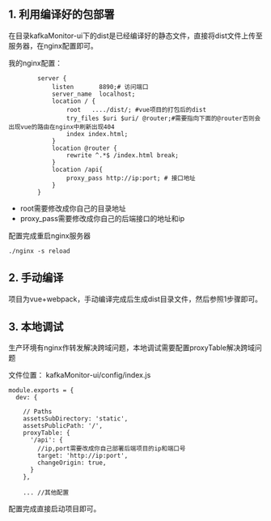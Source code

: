 ## 1. 利用编译好的包部署
在目录kafkaMonitor-ui下的dist是已经编译好的静态文件，直接将dist文件上传至服务器，在nginx配置即可。

我的nginx配置：

```
        server {
            listen       8890;# 访问端口
            server_name  localhost;
            location / {
				root   ..../dist/; #vue项目的打包后的dist   
				try_files $uri $uri/ @router;#需要指向下面的@router否则会出现vue的路由在nginx中刷新出现404
				index index.html;
            }
			location @router {
				rewrite ^.*$ /index.html break;
			}
			location /api{
				proxy_pass http://ip:port; # 接口地址				
			}			
        }
```
- root需要修改成你自己的目录地址
- proxy_pass需要修改成你自己的后端接口的地址和ip

配置完成重启nginx服务器
```
./nginx -s reload
```

## 2. 手动编译
项目为vue+webpack，手动编译完成后生成dist目录文件，然后参照1步骤即可。


## 3. 本地调试
生产环境有nginx作转发解决跨域问题，本地调试需要配置proxyTable解决跨域问题

文件位置：
kafkaMonitor-ui/config/index.js
```
module.exports = {
  dev: {

    // Paths
    assetsSubDirectory: 'static',
    assetsPublicPath: '/',
    proxyTable: {
      '/api': {
        //ip,port需要改成你自己部署后端项目的ip和端口号
        target: 'http://ip:port', 
        changeOrigin: true,
      }
    },
    
    ... //其他配置
```

配置完成直接启动项目即可。